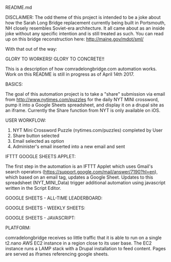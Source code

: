 README.md

  DISCLAIMER: The odd theme of this project is intended to be a joke about how the Sarah Long Bridge replacement currently being built in Portsmouth, NH closely resembles Soviet-era architecture. It all came about as an inside joke without any specific intention and is still treated as such. You can read up on this bridge reconstruction here: http://maine.gov/mdot/sml/

  With that out of the way:

GLORY TO WORKERS! GLORY TO CONCRETE!!

  This is a description of how comradelongbridge.com automation works.
  Work on this README is still in progress as of April 14th 2017.

BASICS:

  The goal of this automation project is to take a "share" submission via email from http://www.nytimes.com/puzzles for the daily NYT MINI crossword, pump it into a Google Sheets spreadsheet, and display it on a drupal site as an iframe. Currently the Share function from NYT is only available on iOS.

USER WORKFLOW:

  1) NYT Mini Crossword Puzzle (nytimes.com/puzzles) completed by User
  2) Share button selected
  3) Email selected as option
  4) Administer's email inserted into a new email and sent

IFTTT GOOGLE SHEETS APPLET:

The first step in the automation is an IFTTT Applet which uses Gmail's search operators (https://support.google.com/mail/answer/7190?hl=en), which based on an email tag, updates a Google Sheet. Updates to this spreadsheet (NYT_MINI_Data) trigger additional automation using javascript written in the Script Editor.

GOOGLE SHEETS - ALL-TIME LEADERBOARD:

GOOGLE SHEETS - WEEKLY SHEETS:

GOOGLE SHEETS - JAVASCRIPT:

PLATFORM:

  comradelongbridge receives so little traffic that it is able to run on a single t2.nano AWS EC2 instance in a region close to its user base. The EC2 instance runs a LAMP stack with a Drupal installation to feed content. Pages are served as iframes referencing google sheets.
